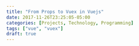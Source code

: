 ```yaml
---
title: "From Props to Vuex in Vuejs"
date: 2017-11-26T23:25:05-05:00
categories: [Projects, Technology, Programming]
tags: ["vue", "vuex"]
draft: true
---
```


